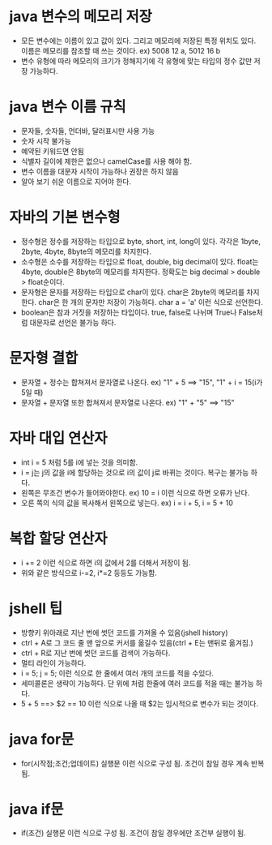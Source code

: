 # java 변수의 메모리 저장
- 모든 변수에는 이름이 있고 값이 있다. 그리고 메모리에 저장된 특정 위치도 있다. 이름은 메모리를 참조할 때 쓰는 것이다. ex) 5008 12 a, 5012 16 b
- 변수 유형에 따라 메모리의 크기가 정해지기에 각 유형에 맞는 타입의 정수 값만 저장 가능하다.

# java 변수 이름 규칙
- 문자들, 숫자들, 언더바, 달러표시만 사용 가능
- 숫자 시작 불가능
- 예약된 키워드면 안됨
- 식별자 길이에 제한은 없으나 camelCase를 사용 해야 함.
- 변수 이름을 대문자 시작이 가능하나 권장은 하지 않음
- 알아 보기 쉬운 이름으로 지어야 한다.

# 자바의 기본 변수형
- 정수형은 정수를 저장하는 타입으로 byte, short, int, long이 있다. 각각은 1byte, 2byte, 4byte, 8byte의 메모리를 차지한다.
- 소수형은 소수를 저장하는 타입으로 float, double, big decimal이 있다. float는 4byte, double은 8byte의 메모리를 차지한다. 정확도는 big decimal > double > float순이다.
- 문자형은 문자를 저장하는 타입으로 char이 있다. char은 2byte의 메모리를 차지한다. char은 한 개의 문자만 저장이 가능하다. char a = 'a' 이런 식으로 선언한다.
- boolean은 참과 거짓을 저장하는 타입이다. true, false로 나뉘며 True나 False처럼 대문자로 선언은 불가능 하다.

# 문자형 결합
- 문자열 + 정수는 합쳐져서 문자열로 나온다. ex) "1" + 5 ==> "15", "1" + i = 15(i가 5일 때) 
- 문자열 + 문자열 또한 합쳐져서 문자열로 나온다. ex) "1" + "5" ==> "15"

# 자바 대입 연산자
- int i = 5 처럼 5를 i에 넣는 것을 의미함.
- i = j는 j의 값을 i에 할당하는 것으로 i의 값이 j로 바뀌는 것이다. 복구는 불가능 하다.
- 왼쪽은 무조건 변수가 들어와야한다. ex) 10 = i 이런 식으로 하면 오류가 난다.
- 오른 쪽의 식의 값을 복사해서 왼쪽으로 넣는다. ex) i = i + 5, i = 5 + 10

# 복합 할당 연산자
- i += 2 이런 식으로 하면 i의 값에서 2를 더해서 저장이 됨.
- 위와 같은 방식으로 i-=2, i*=2 등등도 가능함.

# jshell 팁
- 방향키 위아래로 지난 번에 썻던 코드를 가져올 수 있음(jshell history)
- ctrl + A로 그 코드 줄 맨 앞으로 커서를 옮길수 있음(ctrl + E는 맨뒤로 옮겨짐.)
- ctrl + R로 지난 번에 썻던 코드를 검색이 가능하다.
- 멀티 라인이 가능하다.
- i = 5; j = 5; 이런 식으로 한 줄에서 여러 개의 코드를 적을 수있다.
- 세미콜론은 생략이 가능하다. 단 위에 처럼 한줄에 여러 코드를 적을 때는 불가능 하다.
- 5 + 5 ==> $2 == 10 이런 식으로 나올 때 $2는 임시적으로 변수가 되는 것이다.

# java for문
- for(시작점;조건;업데이트) 실행문 이런 식으로 구성 됨. 조건이 참일 경우 계속 반복됨.

# java if문
- if(조건) 실행문 이런 식으로 구성 됨. 조건이 참일 경우에만 조건부 실행이 됨.
